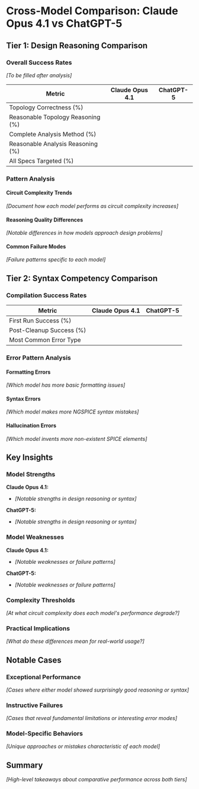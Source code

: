 # Cross-Model Comparison: Claude Opus 4.1 vs ChatGPT-5

## Tier 1: Design Reasoning Comparison

### Overall Success Rates
*[To be filled after analysis]*

| Metric | Claude Opus 4.1 | ChatGPT-5 |
|--------|------------------|-----------|
| Topology Correctness (%) | | |
| Reasonable Topology Reasoning (%) | | |
| Complete Analysis Method (%) | | |
| Reasonable Analysis Reasoning (%) | | |
| All Specs Targeted (%) | | |

### Pattern Analysis

#### Circuit Complexity Trends
*[Document how each model performs as circuit complexity increases]*

#### Reasoning Quality Differences
*[Notable differences in how models approach design problems]*

#### Common Failure Modes
*[Failure patterns specific to each model]*

## Tier 2: Syntax Competency Comparison

### Compilation Success Rates

| Metric | Claude Opus 4.1 | ChatGPT-5 |
|--------|------------------|-----------|
| First Run Success (%) | | |
| Post-Cleanup Success (%) | | |
| Most Common Error Type | | |

### Error Pattern Analysis

#### Formatting Errors
*[Which model has more basic formatting issues]*

#### Syntax Errors  
*[Which model makes more NGSPICE syntax mistakes]*

#### Hallucination Errors
*[Which model invents more non-existent SPICE elements]*

## Key Insights

### Model Strengths
**Claude Opus 4.1:**
- *[Notable strengths in design reasoning or syntax]*

**ChatGPT-5:**
- *[Notable strengths in design reasoning or syntax]*

### Model Weaknesses
**Claude Opus 4.1:**
- *[Notable weaknesses or failure patterns]*

**ChatGPT-5:**
- *[Notable weaknesses or failure patterns]*

### Complexity Thresholds
*[At what circuit complexity does each model's performance degrade?]*

### Practical Implications
*[What do these differences mean for real-world usage?]*

## Notable Cases

### Exceptional Performance
*[Cases where either model showed surprisingly good reasoning or syntax]*

### Instructive Failures
*[Cases that reveal fundamental limitations or interesting error modes]*

### Model-Specific Behaviors
*[Unique approaches or mistakes characteristic of each model]*

## Summary

*[High-level takeaways about comparative performance across both tiers]*
